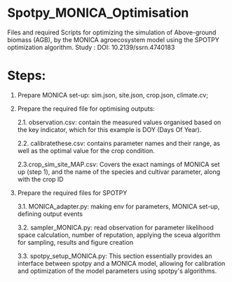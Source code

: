 # Spotpy_MONICA_Optimisation
Files and required Scripts for optimizing the simulation of Above-ground biomass (AGB), by the MONICA agroecosystem model using the SPOTPY optimization algorithm.
Study : DOI: 10.2139/ssrn.4740183

# Steps:
1. Prepare MONICA set-up: sim.json, site.json, crop.json, climate.cv;

2. Prepare the required file for optimising outputs:
   
	2.1. observation.csv: contain the measured values organised based on the key indicator, which for this example is DOY (Days Of Year).
   
   	2.2. calibratethese.csv: contains parameter names and their range, as well as the optimal value for the crop condition.
   
   	2.3.crop_sim_site_MAP.csv: Covers the exact namings of MONICA set up (step 1), and the name of the species and cultivar parameter, along with the crop ID
   
3. Prepare the required files for SPOTPY
   
   	3.1. MONICA_adapter.py: making env for parameters, MONICA set-up, defining output events
   
   	3.2. sampler_MONICA.py: read observation for parameter likelihood space calculation, number of reputation, applying the sceua algorithm for sampling, results and figure creation
   
   	3.3. spotpy_setup_MONICA.py: This section essentially provides an interface between spotpy and a MONICA model, allowing for calibration and optimization of the model parameters using spotpy's algorithms.
    




   
   
